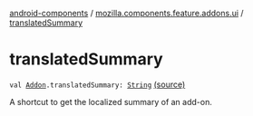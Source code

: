 [android-components](../index.md) / [mozilla.components.feature.addons.ui](index.md) / [translatedSummary](./translated-summary.md)

# translatedSummary

`val `[`Addon`](../mozilla.components.feature.addons/-addon/index.md)`.translatedSummary: `[`String`](https://kotlinlang.org/api/latest/jvm/stdlib/kotlin/-string/index.html) [(source)](https://github.com/mozilla-mobile/android-components/blob/master/components/feature/addons/src/main/java/mozilla/components/feature/addons/ui/Extensions.kt#L37)

A shortcut to get the localized summary of an add-on.


